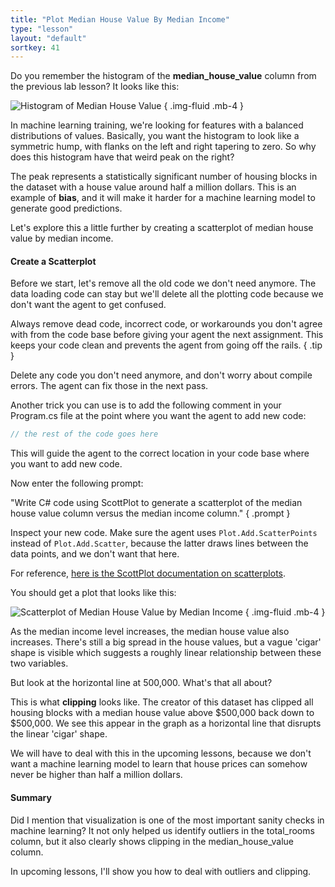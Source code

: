 ```yaml
---
title: "Plot Median House Value By Median Income"
type: "lesson"
layout: "default"
sortkey: 41
---
```


Do you remember the histogram of the **median_house_value** column from the previous lab lesson? It looks like this:

![Histogram of Median House Value](../img/medianhousevalue-histogram.png)
{ .img-fluid .mb-4 }

In machine learning training, we're looking for features with a balanced distributions of values. Basically, you want the histogram to look like a symmetric hump, with flanks on the left and right tapering to zero. So why does this histogram have that weird peak on the right?

The peak represents a statistically significant number of housing blocks in the dataset with a house value around half a million dollars. This is an example of **bias**, and it will make it harder for a machine learning model to generate good predictions.

Let's explore this a little further by creating a scatterplot of median house value by median income.

#### Create a Scatterplot

Before we start, let's remove all the old code we don't need anymore. The data loading code can stay but we'll delete all the plotting code because we don't want the agent to get confused.

Always remove dead code, incorrect code, or workarounds you don't agree with from the code base before giving your agent the next assignment. This keeps your code clean and prevents the agent from going off the rails.
{ .tip }

Delete any code you don't need anymore, and don't worry about compile errors. The agent can fix those in the next pass.

Another trick you can use is to add the following comment in your Program.cs file at the point where you want the agent to add new code:

```csharp
// the rest of the code goes here
```

This will guide the agent to the correct location in your code base where you want to add new code.

Now enter the following prompt:

"Write C# code using ScottPlot to generate a scatterplot of the median house value column versus the median income column."
{ .prompt }

Inspect your new code. Make sure the agent uses `Plot.Add.ScatterPoints` instead of `Plot.Add.Scatter`, because the latter draws lines between the data points, and we don't want that here.

For reference, [here is the ScottPlot documentation on scatterplots](https://www.scottplot.net/cookbook/5.0/Scatter/).

You should get a plot that looks like this:

![Scatterplot of Median House Value by Median Income](../img/income-vs-housevalue.png)
{ .img-fluid .mb-4 }

As the median income level increases, the median house value also increases. There's still a big spread in the house values, but a vague 'cigar' shape is visible which suggests a roughly linear relationship between these two variables.

But look at the horizontal line at 500,000. What's that all about?

This is what **clipping** looks like. The creator of this dataset has clipped all housing blocks with a median house value above $500,000 back down to $500,000. We see this appear in the graph as a horizontal line that disrupts the linear 'cigar' shape.

We will have to deal with this in the upcoming lessons, because we don't want a machine learning model to learn that house prices can somehow never be higher than half a million dollars.

#### Summary

Did I mention that visualization is one of the most important sanity checks in machine learning? It not only helped us identify outliers in the total_rooms column, but it also clearly shows clipping in the median_house_value column.

In upcoming lessons, I'll show you how to deal with outliers and clipping.